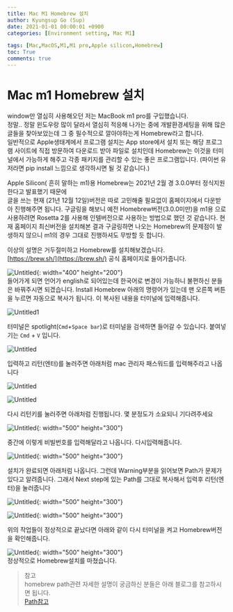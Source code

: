 ```yaml
---
title: Mac M1 Homebrew 설치
author: Kyungsup Go (Sup)
date: 2021-01-01 00:00:01 +0900
categories: [Environment setting, Mac M1]

tags: [Mac,MacOS,M1,M1 pro,Apple silicon,Homebrew]
toc: True
comments: true
---
```


# Mac m1 Homebrew 설치


window만 열심히 사용해오던 저는 MacBook m1 pro를 구입했습니다.　
<br>정말.. 정말 윈도우랑 많이 달라서 열심히 적응해 나가는 중에 개발환경세팅을 위해 많은 글들을 찾아보았는데 그 중 필수적으로 깔아야하는게 Homebrew라고 합니다. 
<br>일반적으로 Apple생태계에서 프로그램 설치는 App store에서 설치 또는 해당 프로그램 사이트에 직접 방문하여 다운로드 받아 파일로 설치인데  Homebrew는 이것을 터미널에서 가능하게 해주고 각종 패키지를 관리할 수 있는 좋은 프로그램입니다. (파이썬 유저라면 pip install 느낌으로 생각하시면 될 것 같습니다.) 

Apple Silicon( 흔히 말하는 m1)용 Homebrew는 2021년 2월 경 3.0.0부터 정식지원한다고 발표했기 때문에<br>글을 쓰는 현재 (21년 12월 12일)버전은 따로 고민해줄 필요없이 홈페이지에서 다운받아 진행해주면 됩니다. 구글링을 해보니 예전 Homebrew버전(3.0.0미만)을 m1용 으로 사용하려면 Rosetta 2를 사용해 인텔버전으로 사용하는 방법으로 했던 것 같습니다. 
현재 홈페이지 최신버전을 설치해본 결과 구글링하면 나오는 Homebrew의 문제점이 발생하지 않으니 m1의 경우 그대로 진행하셔도 무방할 듯 합니다.

이상의 설명은 거두절미하고 Homebrew를 설치해보겠습니다.<br>
[https://brew.sh/](https://brew.sh/)   공식 홈페이지로 들어가줍니다. 

![Untitled](/assets/img/environment_setting/mac/Mac_m1_Homebrew_Install/Untitled.png){: width="400" height="200"}
<br>들어가게 되면 언어가 english로 되어있는데 한국어로 변경이 가능하니 불편하신 분들은 바꿔주시면 되겠습니다.
Install Homebrew 아래의 명령어가 있는데 맨 오른쪽 버튼을 누르면 자동으로 복사가 됩니다. 이 복사된 내용을 터미널에 입력해줍니다.

![Untitled1](/assets/img/environment_setting/mac/Mac_m1_Homebrew_Install/Untitled_1.png)

터미널은 spotlight(`Cmd`+`Space bar`)로 터미널을 검색하면 들어갈 수 있습니다.  붙여넣기는 `Cmd` + `V` 입니다. 

![Untitled](/assets/img/environment_setting/mac/Mac_m1_Homebrew_Install/Untitled_2.png)

입력하고  리턴(엔터)를 눌러주면 아래처럼 mac 관리자 패스워드를 입력해주라고 나옵니다
<br>

![Untitled](/assets/img/environment_setting/mac/Mac_m1_Homebrew_Install/Untitled_3.png)

![Untitled](/assets/img/environment_setting/mac/Mac_m1_Homebrew_Install/Untitled_4.png)

다시 리턴키를 눌러주면  아래처럼 진행됩니다. 몇 분정도가 소요되니 기다려주세요 

![Untitled](/assets/img/environment_setting/mac/Mac_m1_Homebrew_Install/Untitled_5.png){: width="500" height="300"}

중간에 이렇게 비빌번호를 입력해달라고 나옵니다. 다시입력해줍니다.

![Untitled](/assets/img/environment_setting/mac/Mac_m1_Homebrew_Install/Untitled_6.png){: width="500" height="300"}

설치가 완료되면 아래처럼 나옵니다.
그런데 Warning부분을 읽어보면 Path가 문제가 있다고 알려줍니다. 그래서 Next step에 있는 Path를 그대로 복사해서 입력후 리턴(엔터)을 눌러줍니다

![Untitled](/assets/img/environment_setting/mac/Mac_m1_Homebrew_Install/Untitled_7.png){: width="500" height="300"}

![Untitled](/assets/img/environment_setting/mac/Mac_m1_Homebrew_Install/Untitled_8.png){: width="500" height="300"}

위의 작업들이 정상적으로 끝났다면 아래와 같이 다시 터미널을 켜고 Homebrew버전을 확인해줍니다.

![Untitled](/assets/img/environment_setting/mac/Mac_m1_Homebrew_Install/Untitled_9.png){: width="500" height="300"}
<br>정상적으로 Homebrew설치를 마쳤습니다.


>참고<br>
>homebrew path관련 자세한 설명이 궁금하신 분들은 아래 블로그를 참고하시면 됩니다.
><br>[Path참고](https://www.lainyzine.com/ko/article/how-to-install-homebrew-for-m1-apple-silicon/#%EC%95%A0%ED%94%8C-%EC%8B%A4%EB%A6%AC%EC%BD%98m1-%EC%9A%A9-homebrew-%EC%84%A4%EC%B9%98-%EB%B0%8F-%ED%99%95%EC%9D%B8)